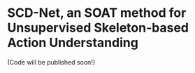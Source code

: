# SCD-Net, an SOAT method for Unsupervised Skeleton-based Action Understanding
(Code will be published soon!)

